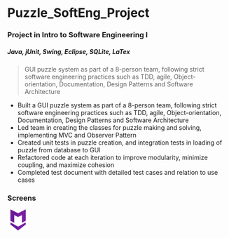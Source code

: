 # Puzzle_SoftEng_Project
### Project in Intro to Software Engineering I
#####  Java, jUnit, Swing, Eclipse, SQLite, LaTex

>GUI puzzle system as part of a 8-person team, following strict software engineering  practices such as TDD, agile, Object-orientation, Documentation, Design Patterns  and Software Architecture

-	Built a GUI puzzle system as part of a 8-person team, following strict software engineering practices such as TDD, agile, Object-orientation, Documentation, Design Patterns and Software Architecture
-	Led team in creating the classes for puzzle making and solving, implementing MVC and Observer Pattern
-	Created unit tests in puzzle creation, and integration tests in loading of puzzle from database to GUI 
-	Refactored code at each iteration to improve modularity, minimize coupling, and maximize cohesion
-	Completed test document with detailed test cases and relation to use cases 

### Screens

![alt text](https://github.com/adam-p/markdown-here/raw/master/src/common/images/icon48.png "Logo Title Text 1")



